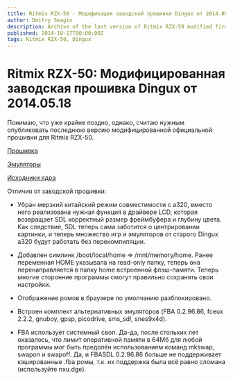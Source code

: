 ```yaml
---
title: Ritmix RZX-50 - Модификация заводской прошивки Dingux от 2014.05.18
author: Dmitry Smagin
description: Archive of the last version of Ritmix RZX-50 modified firmware
published: 2014-10-17T00:00:00Z
tags: Ritmix RZX-50, Dingux
---
```


# Ritmix RZX-50: Модифицированная заводская прошивка Dingux от 2014.05.18

Понимаю, что уже крайне поздно, однако, считаю нужным опубликовать последнюю версию модифицированной официальной прошивки для Ritmix RZX-50.

[Прошивка](https://yadi.sk/d/2puQQMIW32yZqF)

[Эмуляторы](https://yadi.sk/d/njB7qB1M32yaPn)

[Исходники ядра](https://github.com/dmitrysmagin/a380_kernel/tree/jz-2.6.24)

Отличия от заводской прошивки:

* Убран мерзкий китайский режим совместимости с a320, вместо него реализована
  нужная функция в драйвере LCD, которая возвращает SDL корректный размер
  фреймбуфера и глубину цвета. Как следствие, SDL теперь сама заботится о
  центрировании картинки, и теперь множество игр и эмуляторов от старого Dingux
  a320 будут работать без перекомпиляции.

* Добавлен симлинк /boot/local/home => /mnt/memory/home. Ранее переменная
  HOME указывала на read-only папку, теперь она перенаправляется в папку home
  встроенной флэш-памяти. Теперь многие сторонние программы смогут правильно
  сохранять свои настройки.

* Отображение ромов в браузере по умолчанию разблокировано.

* Встроен комплект альтернативных эмуляторов (FBA 0.2.96.86, fceux 2.2.2,
  gnuboy, gpsp, picodrive, sms_sdl, snes9x4d).

* FBA  использует системный своп. Да-да, после стольких лет оказалось, что лимит
  оперативной памяти в 64Мб для любой программы мог быть предолён использованием
  команд mkswap, swapon и swapoff. Да, и FBASDL 0.2.96.86 больше не поддерживает
  кэшированные .fba ромы, т.к. их поддержка была всё равно сломана (используйте nxu.dge).
